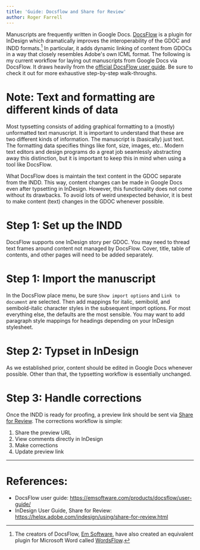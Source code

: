 ```yaml
---
title: 'Guide: Docsflow and Share for Review'
author: Roger Farrell
---
```


Manuscripts are frequently written in Google Docs.
[DocsFlow](https://emsoftware.com/products/docsflow/) is a plugin for
InDesign which dramatically improves the interoperability of the GDOC
and INDD formats.[^1] In particular, it adds dynamic linking of content
from GDOCs in a way that closely resembles Adobe's own ICML format. The
following is my current workflow for laying out manuscripts from Google
Docs via DocsFlow. It draws heavily from the [official DocsFlow user
guide](https://emsoftware.com/products/docsflow/user-guide/). Be sure to
check it out for more exhaustive step-by-step walk-throughs.

[^1]: The creators of DocsFlow, [Em Software](https://emsoftware.com),
    have also created an equivalent plugin for Microsoft Word called
    [WordsFlow](https://emsoftware.com/products/wordsflow/).

# Note: Text and formatting are different kinds of data

Most typsetting consists of adding graphical formatting to a (mostly)
unformatted text manuscript. It is important to understand that these
are two different kinds of information. The manuscript is (basically)
just text. The formatting data specifies things like font, size,
images, etc.. Modern text editors and design programs do a great job
seamlessly abstracting away this distinction, but it is important to
keep this in mind when using a tool like DocsFlow.

What DocsFlow does is maintain the text content in the GDOC separate
from the INDD. This way, content changes can be made in Google Docs even
after typsetting in InDesign. However, this functionality does not come
without its drawbacks. To avoid lots of weird unexpected behavior, it is
best to make content (text) changes in the GDOC whenever possible.

# Step 1: Set up the INDD

DocsFlow supports one InDesign story per GDOC. You may need to thread
text frames around content not managed by DocsFlow. Cover, title,
table of contents, and other pages will need to be added separately.

# Step 1: Import the manuscript

In the DocsFlow place menu, be sure `Show import options` and `Link to
document` are selected. Then add mappings for italic, semibold, and
semibold-italic character styles in the subsequent import options. For
most everything else, the defaults are the most sensible. You may want
to add paragraph style mappings for headings depending on your InDesign
stylesheet.

# Step 2: Typset in InDesign

As we established prior, content should be edited in Google Docs
whenever possible. Other than that, the typsetting workflow is
essentially unchanged.

# Step 3: Handle corrections

Once the INDD is ready for proofing, a preview link should be sent via
[Share for
Review](https://helpx.adobe.com/indesign/using/share-for-review.html).
The corrections workflow is simple:

1.  Share the preview URL
2.  View comments directly in InDesign
3.  Make corrections
4.  Update preview link

---

# References:

- DocsFlow user guide:
  <https://emsoftware.com/products/docsflow/user-guide/>
- InDesign User Guide, Share for Review:
  <https://helpx.adobe.com/indesign/using/share-for-review.html>
